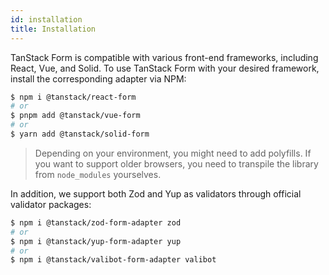 ```yaml
---
id: installation
title: Installation
---
```


TanStack Form is compatible with various front-end frameworks, including React, Vue, and Solid. To use TanStack Form with your desired framework, install the corresponding adapter via NPM:

```bash
$ npm i @tanstack/react-form
# or
$ pnpm add @tanstack/vue-form
# or
$ yarn add @tanstack/solid-form
```

> Depending on your environment, you might need to add polyfills. If you want to support older browsers, you need to transpile the library from `node_modules` yourselves.

In addition, we support both Zod and Yup as validators through official validator packages:

```bash
$ npm i @tanstack/zod-form-adapter zod
# or
$ npm i @tanstack/yup-form-adapter yup
# or
$ npm i @tanstack/valibot-form-adapter valibot
```
